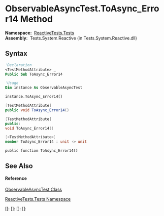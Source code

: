 # ObservableAsyncTest.ToAsync\_Error14 Method

**Namespace:**  [ReactiveTests.Tests](ReactiveTests.Tests\ReactiveTests.Tests.md)  
**Assembly:**  Tests.System.Reactive (in Tests.System.Reactive.dll)

## Syntax

```vb
'Declaration
<TestMethodAttribute> _
Public Sub ToAsync_Error14
```

```vb
'Usage
Dim instance As ObservableAsyncTest

instance.ToAsync_Error14()
```

```csharp
[TestMethodAttribute]
public void ToAsync_Error14()
```

```c++
[TestMethodAttribute]
public:
void ToAsync_Error14()
```

```fsharp
[<TestMethodAttribute>]
member ToAsync_Error14 : unit -> unit 
```

```jscript
public function ToAsync_Error14()
```

## See Also

#### Reference

[ObservableAsyncTest Class](ObservableAsyncTest\ObservableAsyncTest.md)

[ReactiveTests.Tests Namespace](ReactiveTests.Tests\ReactiveTests.Tests.md)

[]: 
[]: 
[]: 
[]: 